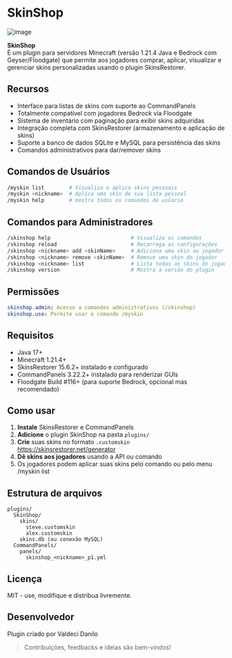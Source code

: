 # SkinShop
![image](https://github.com/user-attachments/assets/432d8bcd-f804-46c5-9d1a-3be30090c433)

**SkinShop** 
<br>É um plugin para servidores Minecraft (versão 1.21.4 Java e Bedrock com Geyser/Floodgate) que permite aos jogadores comprar, aplicar, visualizar e gerenciar skins personalizadas usando o plugin SkinsRestorer.

## Recursos

* Interface para listas de skins com suporte ao CommandPanels
* Totalmente compatível com jogadores Bedrock via Floodgate
* Sistema de inventário com paginação para exibir skins adquiridas
* Integração completa com SkinsRestorer (armazenamento e aplicação de skins)
* Suporte a banco de dados SQLite e MySQL para persistência das skins
* Comandos administrativos para dar/remover skins

## Comandos de Usuários

```bash
/myskin list        # Visualiza e aplica skins pessoais
/myskin <nickname>  # Aplica uma skin de sua lista pessoal
/myskin help        # mostra todos os comandos de usúario

```

## Comandos para Administradores

```bash
/skinshop help                          # Visualiza os comandos
/skinshop reload                        # Recarrega as configurações
/skinshop <nickname> add <skinName>     # Adiciona uma skin ao jogador
/skinshop <nickname> remove <skinName>  # Remove uma skin do jogador
/skinshop <nickname> list               # Lista todas as skins do jogador
/skinshop version                       # Mostra a versão do plugin
```

## Permissões

```yaml
skinshop.admin: Acesso a comandos administrativos (/skinshop)
skinshop.use: Permite usar o comando /myskin
```

## Requisitos

* Java 17+
* Minecraft 1.21.4+
* SkinsRestorer 15.6.2+ instalado e configurado
* CommandPanels 3.22.2+ instalado para renderizar GUIs
* Floodgate Build #116+ (para suporte Bedrock, opcional mas recomendado)

## Como usar

1. **Instale** SkinsRestorer e CommandPanels
2. **Adicione** o plugin SkinShop na pasta `plugins/`
3. **Crie** suas skins no formato `.customskin` https://skinsrestorer.net/generator
4. **Dê skins aos jogadores** usando a API ou comando
5. Os jogadores podem aplicar suas skins pelo comando ou pelo menu /myskin list

## Estrutura de arquivos

```
plugins/
  SkinShop/
    skins/
      steve.customskin
      alex.customskin
    skins.db (ou conexão MySQL)
  CommandPanels/
    panels/
      skinshop_<nickname>_p1.yml
```

## Licença

MIT - use, modifique e distribua livremente.

## Desenvolvedor

Plugin criado por Valdeci Danilo

> Contribuições, feedbacks e ideias são bem-vindos!
